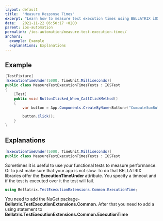 ```yaml
---
layout: default
title:  "Measure Response Times"
excerpt: "Learn how to measure text execution times using BELLATRIX iOS module."
date:   2021-11-22 06:50:17 +0200
parent: ios-automation
permalink: /ios-automation/measure-test-execution-times/
anchors:
  example: Example
  explanations: Explanations
---
```

Example
--------
```csharp
[TestFixture]
[ExecutionTimeUnder(5000, TimeUnit.Milliseconds)]
public class MeasureTestExecutionTimesTests : IOSTest
{
    [Test]
    public void ButtonClicked_When_CallClickMethod()
    {
        var button = App.Components.CreateByName<Button>("ComputeSumButton");

        button.Click();
    }
}
```

Explanations
------------
```csharp
[ExecutionTimeUnder(5000, TimeUnit.Milliseconds)]
public class MeasureTestExecutionTimesTests : IOSTest
```
Sometimes it is useful to use your functional tests to measure performance. Or to just make sure that your app is not slow. To do that BELLATRIX libraries offer the **ExecutionTimeUnder** attribute. You specify a timeout and if the test is executed over it the test will fail.
```csharp
using Bellatrix.TestExecutionExtensions.Common.ExecutionTime;
```
You need to add the NuGet package- **Bellatrix.TestExecutionExtensions.Common**. After that you need to add a using statement to **Bellatrix.TestExecutionExtensions.Common.ExecutionTime**
